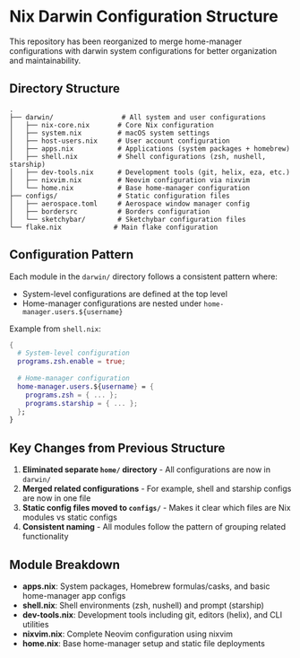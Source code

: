 # Nix Darwin Configuration Structure

This repository has been reorganized to merge home-manager configurations with darwin system configurations for better organization and maintainability.

## Directory Structure

```
.
├── darwin/                 # All system and user configurations
│   ├── nix-core.nix       # Core Nix configuration
│   ├── system.nix         # macOS system settings
│   ├── host-users.nix     # User account configuration
│   ├── apps.nix           # Applications (system packages + homebrew)
│   ├── shell.nix          # Shell configurations (zsh, nushell, starship)
│   ├── dev-tools.nix      # Development tools (git, helix, eza, etc.)
│   ├── nixvim.nix         # Neovim configuration via nixvim
│   └── home.nix           # Base home-manager configuration
├── configs/               # Static configuration files
│   ├── aerospace.toml     # Aerospace window manager config
│   ├── bordersrc          # Borders configuration
│   └── sketchybar/        # Sketchybar configuration files
└── flake.nix             # Main flake configuration

```

## Configuration Pattern

Each module in the `darwin/` directory follows a consistent pattern where:
- System-level configurations are defined at the top level
- Home-manager configurations are nested under `home-manager.users.${username}`

Example from `shell.nix`:
```nix
{
  # System-level configuration
  programs.zsh.enable = true;
  
  # Home-manager configuration
  home-manager.users.${username} = {
    programs.zsh = { ... };
    programs.starship = { ... };
  };
}
```

## Key Changes from Previous Structure

1. **Eliminated separate `home/` directory** - All configurations are now in `darwin/`
2. **Merged related configurations** - For example, shell and starship configs are now in one file
3. **Static config files moved to `configs/`** - Makes it clear which files are Nix modules vs static configs
4. **Consistent naming** - All modules follow the pattern of grouping related functionality

## Module Breakdown

- **apps.nix**: System packages, Homebrew formulas/casks, and basic home-manager app configs
- **shell.nix**: Shell environments (zsh, nushell) and prompt (starship)
- **dev-tools.nix**: Development tools including git, editors (helix), and CLI utilities
- **nixvim.nix**: Complete Neovim configuration using nixvim
- **home.nix**: Base home-manager setup and static file deployments
